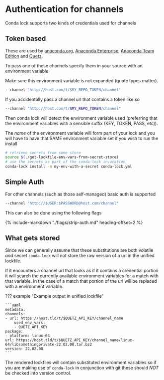 # Authentication for channels

Conda lock supports two kinds of credentials used for channels

## Token based

These are used by [anaconda.org](https://anaconda.org/), [Anaconda Enterprise](https://www.anaconda.com/products/enterprise),
[Anaconda Team Edition](https://www.anaconda.com/products/team) and [Quetz](https://github.com/mamba-org/quetz).

To pass one of these channels specify them in your source with an environment variable

Make sure this environment variable is not expanded (quote types matter).

```sh
--channel 'http://host.com/t/$MY_REPO_TOKEN/channel'
```

If you accidentally pass a channel url that contains a token like so

```sh
--channel "http://host.com/t/$MY_REPO_TOKEN/channel"
```

Then conda lock will detect the environment variable used (preferring that the environment variables with a sensible suffix (KEY, TOKEN, PASS, etc)).

The _name_ of the environment variable will form part of your lock and you will have to have that SAME environment variable set if you wish to run the install

```sh
# retrieve secrets from some store
source $(./get-lockfile-env-vars-from-secret-store)
# use the secrets as part of the conda-lock invocation
conda-lock install -n my-env-with-a-secret conda-lock.yml
```

## Simple Auth

For other channels (such as those self-managed) basic auth is supported

```sh
--channel 'http://$USER:$PASSWORD@host.com/channel'
```

This can also be done using the following flags

{%
   include-markdown "./flags/strip-auth.md"
   heading-offset=2
%}

## What gets stored

Since we can generally assume that these substitutions are both volatile *and* secret `conda-lock` will not store
the raw version of a url in the unified lockfile.

If it encounters a channel url that looks as if it contains a credential portion it will search the currently
available environment variables for a match with that variable.  In the case of a match that portion of the url
will be replaced with a environment variable.

??? example "Example output in unified lockfile"

    ```yaml
    metadata:
    channels:
    - url: https://host.tld/t/$QUETZ_API_KEY/channel_name
        used_env_vars:
        - QUETZ_API_KEY
    package:
    - platform: linux-64
    url: https://host.tld/t/$QUETZ_API_KEY/channel_name/linux-64/libsomethingprivate-22.02.00.tar.bz2
    version: 22.02.00
    ```

The rendered lockfiles will contain substituted environment variables so if you are making use of `conda-lock`
in conjunction with git these should *NOT* be checked into version control.



[anaconda.org]: https://docs.conda.io/projects/conda/en/latest/user-guide/tasks/manage-environments.html#create-env-file-manually